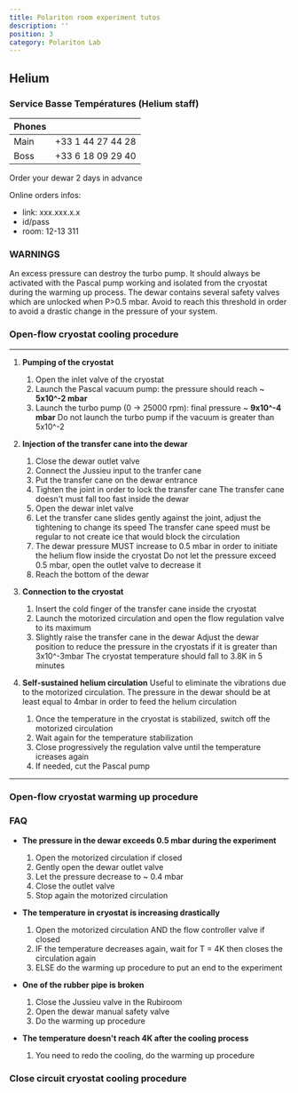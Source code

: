 ```yaml
---
title: Polariton room experiment tutos
description: ''
position: 3
category: Polariton Lab
---
```


## Helium
### Service Basse Températures (Helium staff)

| Phones | |
| --- | --- |
| Main | +33 1 44 27 44 28 |
| Boss | +33 6 18 09 29 40 |

<alert type="warning">Order your dewar 2 days in advance</alert>

Online orders infos:
- link: xxx.xxx.x.x
- id/pass
- room: 12-13 311


### WARNINGS
<alert type="danger">An excess pressure can destroy the turbo pump. It should always be activated with the Pascal pump working and isolated from the cryostat during the warming up process.</alert>
<alert type="danger">The dewar contains several safety valves which are unlocked when P>0.5 mbar. Avoid to reach this threshold in order to avoid a drastic change in the pressure of your system.</alert>

### Open-flow cryostat cooling procedure

---

1. **Pumping of the cryostat**
    1. Open the inlet valve of the cryostat
    2. Launch the Pascal vacuum pump: the pressure should reach ~ **5x10^-2 mbar**
    3. Launch the turbo pump (0 -> 25000 rpm): final pressure ~ **9x10^-4 mbar**
    <alert type="danger">Do not launch the turbo pump if the vacuum is greater than 5x10^-2</alert>

2. **Injection of the transfer cane into the dewar**
    1. Close the dewar outlet valve
    2. Connect the Jussieu input to the tranfer cane
    3. Put the transfer cane on the dewar entrance
    4. Tighten the joint in order to lock the transfer cane
        <alert type="danger">The transfer cane doesn't must fall too fast inside the dewar</alert>
    5. Open the dewar inlet valve
    6. Let the transfer cane slides gently against the joint, adjust the tightening to change its speed
        <alert type="danger">The transfer cane speed must be regular to not create ice that would block the circulation</alert>
    7. The dewar pressure MUST increase to 0.5 mbar in order to initiate the helium flow inside the cryostat
        <alert type="danger">Do not let the pressure exceed 0.5 mbar, open the outlet valve to decrease it</alert>  
    8. Reach the bottom of the dewar

3. **Connection to the cryostat**
    1. Insert the cold finger of the transfer cane inside the cryostat 
    2. Launch the motorized circulation and open the flow regulation valve to its maximum
    3. Slightly raise the transfer cane in the dewar
        <alert type="warning">Adjust the dewar position to reduce the pressure in the cryostats if it is greater than 3x10^-3mbar</alert>
    <alert type="success">The cryostat temperature should fall to 3.8K in 5 minutes</alert>

4. **Self-sustained helium circulation**
    <alert type="success">Useful to eliminate the vibrations due to the motorized circulation. The pressure in the dewar should be at least equal to 4mbar in order to feed the helium circulation</alert>
    1. Once the temperature in the cryostat is stabilized, switch off the motorized circulation
    2. Wait again for the temperature stabilization
    3. Close progressively the regulation valve until the temperature icreases again
    4. If needed, cut the Pascal pump

---
### Open-flow cryostat warming up procedure

### FAQ 
- **The pressure in the dewar exceeds 0.5 mbar during the experiment**
    1. Open the motorized circulation if closed
    2. Gently open the dewar outlet valve
    3. Let the pressure decrease to ~ 0.4 mbar
    4. Close the outlet valve
    5. Stop again the motorized circulation 

- **The temperature in cryostat is increasing drastically**
    1. Open the motorized circulation AND the flow controller valve if closed
    2. IF the temperature decreases again, wait for T = 4K then closes the circulation again
    3. ELSE do the warming up procedure to put an end to the experiment

- **One of the rubber pipe is broken**
    1. Close the Jussieu valve in the Rubiroom
    2. Open the dewar manual safety valve 
    3. Do the warming up procedure

- **The temperature doesn't reach 4K after the cooling process**
    1. You need to redo the cooling, do the warming up procedure 



### Close circuit cryostat cooling procedure
 


